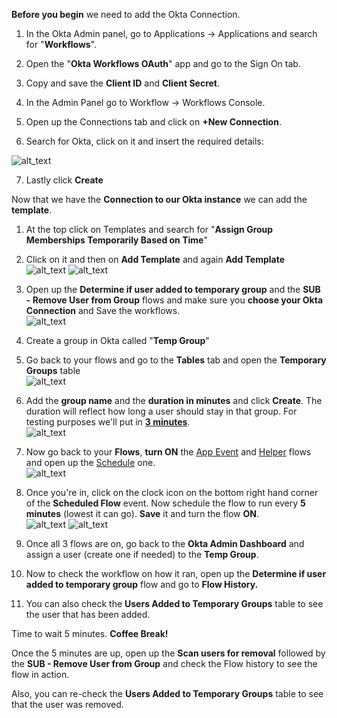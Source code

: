 **Before you begin** we need to add the Okta Connection.

1.  In the Okta Admin panel, go to Applications -\> Applications and
   search for "**Workflows**".

2.  Open the "**Okta Workflows OAuth**" app and go to the Sign On tab.

3.  Copy and save the **Client ID** and **Client Secret**.

4.  In the Admin Panel go to Workflow -\> Workflows Console.

5.  Open up the Connections tab and click on **+New Connection**.

6.  Search for Okta, click on it and insert the required details:

![alt_text](https://raw.githubusercontent.com/MarcoBlaesing/LabGuide/main/images/Workflows_2/image7-25.png "image_tooltip")

7.  Lastly click **Create**

Now that we have the **Connection to our Okta instance** we can add
the **template**.

1.  At the top click on Templates and search for "**Assign Group
    Memberships Temporarily Based on Time**"

2.  Click on it and then on **Add Template** and again **Add Template**\
![alt_text](https://raw.githubusercontent.com/MarcoBlaesing/LabGuide/main/images/Workflows_2/image2-27.png "image_tooltip") ![alt_text](https://raw.githubusercontent.com/MarcoBlaesing/LabGuide/main/images/Workflows_2/image8-28.png "image_tooltip")

3.  Open up the **Determine if user added to temporary group** and the
    **SUB - Remove User from Group** flows and make sure you **choose
    your Okta Connection** and Save the workflows.\
   ![alt_text](https://raw.githubusercontent.com/MarcoBlaesing/LabGuide/main/images/Workflows_2/image3-30.png "image_tooltip")

4.  Create a group in Okta called "**Temp Group**"

5.  Go back to your flows and go to the **Tables** tab and open the
    **Temporary Groups** table\
   ![alt_text](https://raw.githubusercontent.com/MarcoBlaesing/LabGuide/main/images/Workflows_2/image5-31.png "image_tooltip")

6.  Add the **group name** and the **duration in minutes** and click
    **Create**. The duration will reflect how long a user should stay
    in that group. For testing purposes we'll put in <ins>**3
    minutes</ins>**.\
  ![alt_text](https://raw.githubusercontent.com/MarcoBlaesing/LabGuide/main/images/Workflows_2/image9-33.png "image_tooltip")

7.  Now go back to your **Flows**, **turn ON** the <ins>App
   Event</ins> and <ins>Helper</ins> flows and open up the
    <ins>Schedule</ins> one.\
   ![alt_text](https://raw.githubusercontent.com/MarcoBlaesing/LabGuide/main/images/Workflows_2/image6-35.png "image_tooltip")

8.  Once you\'re in, click on the clock icon on the bottom right hand
    corner of the **Scheduled Flow** event. Now schedule the flow to
    run every **5 minutes** (lowest it can go). **Save** it and turn
    the flow **ON**.\
   ![alt_text](https://raw.githubusercontent.com/MarcoBlaesing/LabGuide/main/images/Workflows_2/image1-37.png "image_tooltip")    ![alt_text](https://raw.githubusercontent.com/MarcoBlaesing/LabGuide/main/images/Workflows_2/image4-39.png "image_tooltip")

9.  Once all 3 flows are on, go back to the **Okta Admin Dashboard** and
    assign a user (create one if needed) to the **Temp Group**.

10. Now to check the workflow on how it ran, open up the **Determine if
    user added to temporary group** flow and go to **Flow History.**

11. You can also check the **Users Added to Temporary Groups** table to
    see the user that has been added.

Time to wait 5 minutes. **Coffee Break!**

Once the 5 minutes are up, open up the **Scan users for removal**
followed by the **SUB - Remove User from Group** and check the Flow
history to see the flow in action.

Also, you can re-check the **Users Added to Temporary Groups** table to
see that the user was removed.
